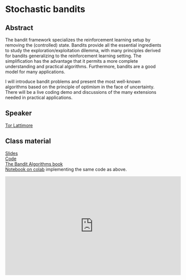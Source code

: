 # Stochastic bandits

## Abstract

The bandit framework specializes the reinforcement learning setup by removing the (controlled) state. Bandits provide all the essential ingredients to study the exploration/exploitation dilemma, with many principles derived for bandits generalizing to the reinforcement learning setting. The simplification has the advantage that it permits a more complete understanding and practical algorithms. Furthermore, bandits are a good model for many applications.

I will introduce bandit problems and present the most well-known algorithms based on the principle of optimism in the face of uncertainty. There will be a live coding demo and discussions of the many extensions needed in practical applications.

## Speaker

[Tor Lattimore](tor-lattimore.md)

## Class material

[Slides](class-material/stochastic-bandits-mcts/Lattimore-slides.pdf)   
[Code](class-material/stochastic-bandits-mcts/bandits.zip)   
[The Bandit Algorithms book](https://tor-lattimore.com/downloads/book/book.pdf)   
[Notebook on colab](https://colab.research.google.com/github/RL-VS/rlvs2021/blob/main/docs/class-material/stochastic-bandits-mcts/Stochastic%20Bandits.ipynb) implementing the same code as above.  
<iframe width="560" height="315" src="https://www.youtube.com/embed/Ff23UNTFjGY" title="YouTube video player" frameborder="0" allow="accelerometer; autoplay; clipboard-write; encrypted-media; gyroscope; picture-in-picture" allowfullscreen></iframe>

